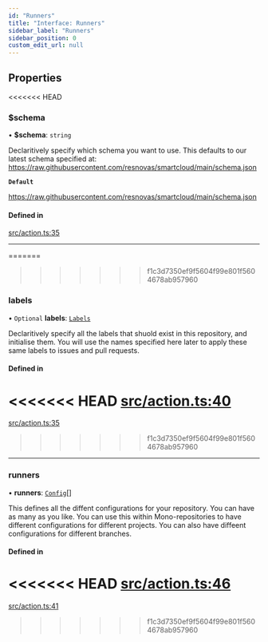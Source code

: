 ```yaml
---
id: "Runners"
title: "Interface: Runners"
sidebar_label: "Runners"
sidebar_position: 0
custom_edit_url: null
---
```


<!-- @format -->

## Properties

<<<<<<< HEAD

### $schema

• **$schema**: `string`

Declaritively specify which schema you want to use. This defaults to our latest schema specified at: https://raw.githubusercontent.com/resnovas/smartcloud/main/schema.json

**`Default`**

https://raw.githubusercontent.com/resnovas/smartcloud/main/schema.json

#### Defined in

[src/action.ts:35](https://github.com/Resnovas/smartcloud/blob/b9e22a9/src/action.ts#L35)

---

=======

> > > > > > > f1c3d7350ef9f5604f99e801f5604678ab957960

### labels

• `Optional` **labels**: [`Labels`](Labels.md)

Declaritively specify all the labels that shuold exist in this repository, and initialise them.
You will use the names specified here later to apply these same labels to issues and pull requests.

#### Defined in

<<<<<<< HEAD
[src/action.ts:40](https://github.com/Resnovas/smartcloud/blob/b9e22a9/src/action.ts#L40)
=======
[src/action.ts:35](https://github.com/Resnovas/smartcloud/blob/b91f5b4/src/action.ts#L35)

> > > > > > > f1c3d7350ef9f5604f99e801f5604678ab957960

---

### runners

• **runners**: [`Config`](Config.md)[]

This defines all the diffent configurations for your repository.
You can have as many as you like. You can use this within Mono-repositories to have different configurations for different projects.
You can also have diffeent configurations for different branches.

#### Defined in

<<<<<<< HEAD
[src/action.ts:46](https://github.com/Resnovas/smartcloud/blob/b9e22a9/src/action.ts#L46)
=======
[src/action.ts:41](https://github.com/Resnovas/smartcloud/blob/b91f5b4/src/action.ts#L41)

> > > > > > > f1c3d7350ef9f5604f99e801f5604678ab957960
